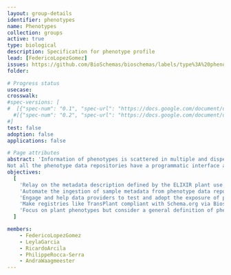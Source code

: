 ```yaml
---
layout: group-details
identifier: phenotypes
name: Phenotypes
collection: groups
active: true
type: biological
description: Specification for phenotype profile
lead: [FedericoLopezGomez]
issues: https://github.com/BioSchemas/bioschemas/labels/type%3A%20phenotypes
folder:

# Progress status
usecase:
crosswalk:
#spec-versions: [
#  [{"spec-num": "0.1", "spec-url": "https://docs.google.com/document/d/1kQE3lixvBjBiZ8X3I1Mi44c3dcdgf4SshoGdNX5-_TE"}]#,
  #[{"spec-num": "0.2", "spec-url": "https://docs.google.com/document/d/1fn-of4cxGJLYiw1G3-KepZsIE0Ptq4GSx-h3jPmvdvc"}]
#]
test: false
adoption: false
applications: false

# Page attributes
abstract: 'Information of phenotypes is scattered in multiple and disperse samples data repositories.
Not all the phenotype data repositories have a programmatic interface and the existing variety of programmatic interfaces are diverse and changeable.'
objectives:
  [
    'Relay on the metadata description defined by the ELIXIR plant use case and the IMPC mouse phenotype use case',
    'Automate the ingestion of sample metadata from phenotype data repositories into registries via Bioschemas.',
    'Engage and help data providers to test and adopt the exposure of phenotype metadata with Schema.org via Bioschemas.',
    'Make registries like TransPlant compliant with Schema.org via Bioschemas.',
    'Focus on plant phenotypes but consider a general definition of phenotype taking into account different types of phenotypes. eg. biomedical phenotypes, mouse phenotypes, ...'
  ]

members:
    - FedericoLopezGomez
    - LeylaGarcia
    - RicardoArcila
    - PhilippeRocca-Serra
    - AndraWaagmeester
---
```


